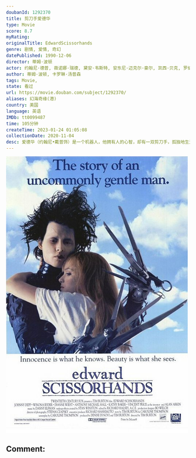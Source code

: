 ```yaml
---
doubanId: 1292370
title: 剪刀手爱德华
type: Movie
score: 8.7
myRating: 
originalTitle: EdwardScissorhands
genre: 剧情, 爱情, 奇幻
datePublished: 1990-12-06
director: 蒂姆·波顿
actor: 约翰尼·德普, 薇诺娜·瑞德, 黛安·韦斯特, 安东尼·迈克尔·豪尔, 凯西·贝克, 罗伯特·奥利维里, 康查塔·费雷尔, 卡罗琳·阿隆, 迪克·安东尼·威廉姆斯, 澳澜·琼斯, 文森特·普莱斯, 艾伦·阿金, 苏珊·布洛马特, 约翰·戴维森, 布莱恩·拉肯, undefined, undefined, undefined, 阿隆·鲁斯汀, 阿兰·弗吉, 史蒂文·布里尔, undefined, 马克·麦考利, 唐娜·派洛尼, undefined, undefined, undefined, 尼克·卡特, 布雷特·赖斯
author: 蒂姆·波顿, 卡罗琳·汤普森
tags: Movie, 
state: 看过
url: https://movie.douban.com/subject/1292370/
aliases: 幻海奇缘(港)
country: 美国
language: 英语
IMDb: tt0099487
time: 105分钟
createTime: 2023-01-24 01:05:08
collectionDate: 2020-11-04
desc: 爱德华（约翰尼•戴普饰）是一个机器人，他拥有人的心智，却有一双剪刀手，孤独地生活在古堡里，闯入古堡的化妆品推销员佩格把他带回家，让他走进了人类的世界。单纯的爱德华爱上了佩格的女儿金（薇诺娜•瑞德饰...
---
```


![image](assets/p480956937.jpg)

Comment: 
---

